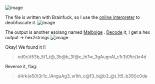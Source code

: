 
![image](https://user-images.githubusercontent.com/45068820/63651282-45f47980-c77d-11e9-9d6c-eb933475de6c.png)


The file is written with Brainfuck, so I use the 
[online interpreter](https://www.splitbrain.org/_static/ook/)
to deobfuscate it. 
![image](https://user-images.githubusercontent.com/45068820/63651435-f2832b00-c77e-11e9-86e0-c752223257af.png)


The output is another esolang named 
[Malbolge](https://esolangs.org/wiki/Hello_world_program_in_esoteric_languages#Malbolge)
. [Decode](http://malbolge.doleczek.pl)
it, I get a hex output -> hex2strings 
![image](https://user-images.githubusercontent.com/45068820/63651456-16df0780-c77f-11e9-8eec-ff85c3eade4e.png)

Okay! We found it !!
> ed0c}t53b_5t1_t@_3b@b_3f@c_ht1w_3gAugnAl_c1r3t05e{kr4d

Reverse it,
flag:
>d4rk{e50t3r1c_lAnguAg3_w1th_c@f3_b@b3_@t_1t5_b35t}c0de
